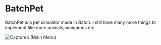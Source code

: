 # BatchPet
BatchPet is a pet simulator made in Batch. I still have many more things to implement like more animals,minigames etc.


![Captureb](https://user-images.githubusercontent.com/89626506/131621555-b098d246-89c2-4a91-b287-fe5ceb624fad.PNG)
(Main Menu)
